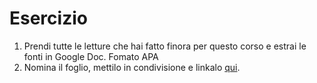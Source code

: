 # Esercizio

1. Prendi tutte le letture che hai fatto finora per questo corso e estrai le fonti in Google Doc. Fomato APA
2. Nomina il foglio, mettilo in condivisione e linkalo [qui](https://docs.google.com/spreadsheets/d/1nPh0BLhFgIVi0lCaxvyLo2WJnRzQaMyvyv2NKhXwtKs/edit?usp=sharing).

